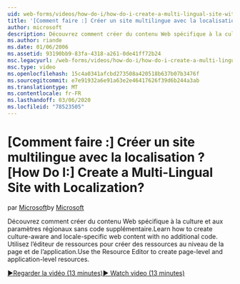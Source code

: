 ```yaml
---
uid: web-forms/videos/how-do-i/how-do-i-create-a-multi-lingual-site-with-localization
title: '[Comment faire :] Créer un site multilingue avec la localisation ? | Microsoft Docs'
author: microsoft
description: Découvrez comment créer du contenu Web spécifique à la culture et aux paramètres régionaux sans code supplémentaire. Utilisez l’éditeur de ressources pour créer au niveau de la page et de l’application...
ms.author: riande
ms.date: 01/06/2006
ms.assetid: 93190bb9-83fa-4318-a261-0de41ff72b24
msc.legacyurl: /web-forms/videos/how-do-i/how-do-i-create-a-multi-lingual-site-with-localization
msc.type: video
ms.openlocfilehash: 15c4a0341afcbd273508a420518b637b07b3476f
ms.sourcegitcommit: e7e91932a6e91a63e2e46417626f39d6b244a3ab
ms.translationtype: MT
ms.contentlocale: fr-FR
ms.lasthandoff: 03/06/2020
ms.locfileid: "78523505"
---
```

# <a name="how-do-i-create-a-multi-lingual-site-with-localization"></a><span data-ttu-id="aaade-105">[Comment faire :] Créer un site multilingue avec la localisation ?</span><span class="sxs-lookup"><span data-stu-id="aaade-105">[How Do I:] Create a Multi-Lingual Site with Localization?</span></span>

<span data-ttu-id="aaade-106">par [Microsoft](https://github.com/microsoft)</span><span class="sxs-lookup"><span data-stu-id="aaade-106">by [Microsoft](https://github.com/microsoft)</span></span>

<span data-ttu-id="aaade-107">Découvrez comment créer du contenu Web spécifique à la culture et aux paramètres régionaux sans code supplémentaire.</span><span class="sxs-lookup"><span data-stu-id="aaade-107">Learn how to create culture-aware and locale-specific web content with no additional code.</span></span> <span data-ttu-id="aaade-108">Utilisez l’éditeur de ressources pour créer des ressources au niveau de la page et de l’application.</span><span class="sxs-lookup"><span data-stu-id="aaade-108">Use the Resource Editor to create page-level and application-level resources.</span></span>

[<span data-ttu-id="aaade-109">&#9654;Regarder la vidéo (13 minutes)</span><span class="sxs-lookup"><span data-stu-id="aaade-109">&#9654; Watch video (13 minutes)</span></span>](https://channel9.msdn.com/Blogs/ASP-NET-Site-Videos/how-do-i-create-a-multi-lingual-site-with-localization)
